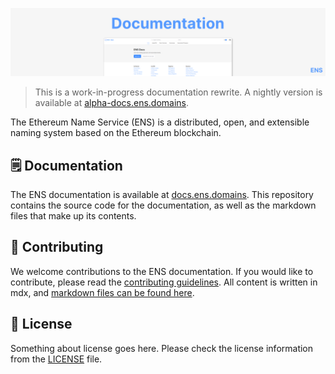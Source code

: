 [![readme](./.github/readme.png)](https://alpha-docs.ens.domains/?ref=github-banner)

> This is a work-in-progress documentation rewrite. A nightly version is available at [alpha-docs.ens.domains](https://alpha-docs.ens.domains).

The Ethereum Name Service (ENS) is a distributed, open, and extensible naming system based on the Ethereum blockchain.

## 🗒️ Documentation

The ENS documentation is available at [docs.ens.domains](https://docs.ens.domains/?ref=ens-docs-github). This repository contains the source code for the documentation, as well as the markdown files that make up its contents.

## 📖 Contributing

We welcome contributions to the ENS documentation. If you would like to contribute, please read the [contributing guidelines](./CONTRIBUTING.md). All content is written in mdx, and [markdown files can be found here](./docs/pages).

## 📄 License

Something about license goes here. Please check the license information from the [LICENSE](./LICENSE) file.
